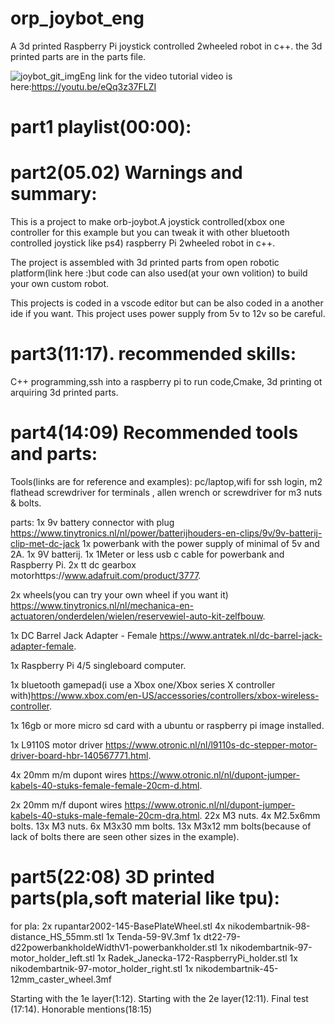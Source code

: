 # orp_joybot_eng
A 3d printed Raspberry Pi joystick controlled 2wheeled robot in c++.
the 3d printed parts are in the parts file.


![joybot_git_imgEng](https://github.com/user-attachments/assets/d10ce40a-7622-48ba-9270-7a1b6d02a722)
link for the video tutorial video is here:https://youtu.be/eQq3z37FLZI
# part1 playlist(00:00):
# part2(05.02) Warnings and summary:
This is a project to make orb-joybot.A joystick controlled(xbox one controller for this example but you can tweak it with other bluetooth controlled joystick like ps4)
raspberry Pi 2wheeled robot in c++.

The project is assembled with 3d printed parts from open robotic platform(link here :)but code can also used(at your own volition) to build your own custom robot.

This projects is coded in a vscode editor but can be also coded in a another ide if you want. This project uses power supply from 5v to 12v so be careful.


# part3(11:17). recommended skills:
C++ programming,ssh into a raspberry pi to run code,Cmake,
3d printing ot arquiring 3d printed parts.

# part4(14:09) Recommended tools and parts:

Tools(links are for reference and examples):
pc/laptop,wifi for ssh login,
m2 flathead screwdriver for terminals  , allen wrench or screwdriver for m3 nuts & bolts.

parts:
1x 9v battery connector with plug https://www.tinytronics.nl/nl/power/batterijhouders-en-clips/9v/9v-batterij-clip-met-dc-jack
1x powerbank with the power supply of minimal of 5v and 2A. 
1x 9V batterij.
1x 1Meter or less usb c cable for powerbank and Raspberry Pi.
2x tt dc gearbox motorhttps://www.adafruit.com/product/3777.

2x wheels(you can try your own wheel if you want it) https://www.tinytronics.nl/nl/mechanica-en-actuatoren/onderdelen/wielen/reservewiel-auto-kit-zelfbouw.
 
 1x DC Barrel Jack Adapter - Female https://www.antratek.nl/dc-barrel-jack-adapter-female.
 
 1x Raspberry Pi 4/5 singleboard computer.
 
 1x bluetooth gamepad(i use a Xbox one/Xbox series X controller with)https://www.xbox.com/en-US/accessories/controllers/xbox-wireless-controller.
 
 1x 16gb or more micro sd card with a ubuntu or raspberry pi image installed.
 
 1x L9110S motor driver https://www.otronic.nl/nl/l9110s-dc-stepper-motor-driver-board-hbr-140567771.html.
 
 4x 20mm m/m dupont wires https://www.otronic.nl/nl/dupont-jumper-kabels-40-stuks-female-female-20cm-d.html.
 
 2x 20mm m/f dupont wires https://www.otronic.nl/nl/dupont-jumper-kabels-40-stuks-male-female-20cm-dra.html.
 22x M3 nuts.
 4x M2.5x6mm bolts.
 13x M3 nuts.
 6x M3x30 mm bolts.
 13x M3x12 mm bolts(because of lack of bolts there are seen other sizes in the example).
 
# part5(22:08) 3D printed parts(pla,soft material like tpu):
 
 for pla:
 2x rupantar2002-145-BasePlateWheel.stl
 4x nikodembartnik-98-distance_HS_55mm.stl
 1x Tenda-59-9V.3mf
 1x dt22-79-d22powerbankholdeWidthV1-powerbankholder.stl
 1x nikodembartnik-97-motor_holder_left.stl
 1x Radek_Janecka-172-RaspberryPi_holder.stl
 1x nikodembartnik-97-motor_holder_right.stl
 1x nikodembartnik-45-12mm_caster_wheel.3mf

Starting with the 1e layer(1:12).
Starting with the 2e layer(12:11).
Final test (17:14).
Honorable mentions(18:15)
